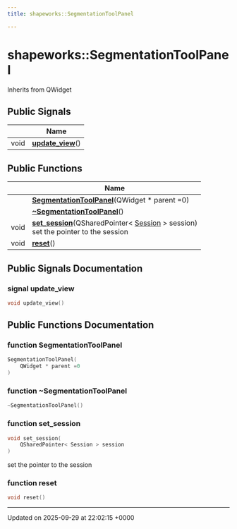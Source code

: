 ```yaml
---
title: shapeworks::SegmentationToolPanel

---
```


# shapeworks::SegmentationToolPanel





Inherits from QWidget

## Public Signals

|                | Name           |
| -------------- | -------------- |
| void | **[update_view](../Classes/classshapeworks_1_1SegmentationToolPanel.md#signal-update-view)**() |

## Public Functions

|                | Name           |
| -------------- | -------------- |
| | **[SegmentationToolPanel](../Classes/classshapeworks_1_1SegmentationToolPanel.md#function-segmentationtoolpanel)**(QWidget * parent =0) |
| | **[~SegmentationToolPanel](../Classes/classshapeworks_1_1SegmentationToolPanel.md#function-~segmentationtoolpanel)**() |
| void | **[set_session](../Classes/classshapeworks_1_1SegmentationToolPanel.md#function-set-session)**(QSharedPointer< [Session](../Classes/classshapeworks_1_1Session.md) > session)<br>set the pointer to the session  |
| void | **[reset](../Classes/classshapeworks_1_1SegmentationToolPanel.md#function-reset)**() |

## Public Signals Documentation

### signal update_view

```cpp
void update_view()
```


## Public Functions Documentation

### function SegmentationToolPanel

```cpp
SegmentationToolPanel(
    QWidget * parent =0
)
```


### function ~SegmentationToolPanel

```cpp
~SegmentationToolPanel()
```


### function set_session

```cpp
void set_session(
    QSharedPointer< Session > session
)
```

set the pointer to the session 

### function reset

```cpp
void reset()
```


-------------------------------

Updated on 2025-09-29 at 22:02:15 +0000